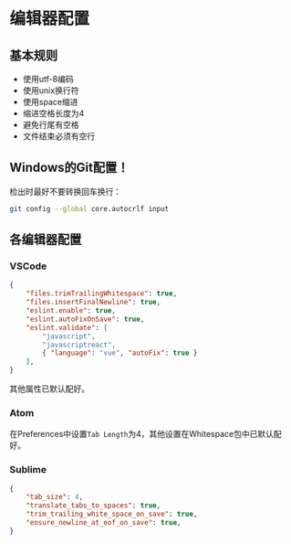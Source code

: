 # 编辑器配置

## 基本规则

- 使用utf-8编码
- 使用unix换行符
- 使用space缩进
- 缩进空格长度为4
- 避免行尾有空格
- 文件结束必须有空行

## Windows的Git配置！

检出时最好不要转换回车换行：

``` bash
git config --global core.autocrlf input
```

## 各编辑器配置
### VSCode

``` json
{
    "files.trimTrailingWhitespace": true,
    "files.insertFinalNewline": true,
    "eslint.enable": true,
    "eslint.autoFixOnSave": true,
    "eslint.validate": [
        "javascript",
        "javascriptreact",
        { "language": "vue", "autoFix": true }
    ],
}
```

其他属性已默认配好。

### Atom

在Preferences中设置`Tab Length`为4，其他设置在Whitespace包中已默认配好。

### Sublime

``` json
{
    "tab_size": 4,
    "translate_tabs_to_spaces": true,
    "trim_trailing_white_space_on_save": true,
    "ensure_newline_at_eof_on_save": true,
}
```

